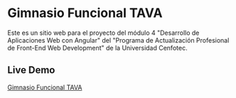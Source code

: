 # Gimnasio Funcional TAVA

Este es un sitio web para el proyecto del módulo 4 "Desarrollo de Aplicaciones Web con Angular" del "Programa de Actualización Profesional de Front-End Web Development" de la Universidad Cenfotec.

## Live Demo

[Gimnasio Funcional TAVA](https://frosty-bhabha-8d6c56.netlify.app/)
